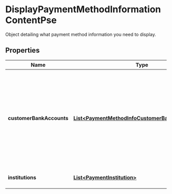 

# DisplayPaymentMethodInformationContentPse

Object detailing what payment method information you need to display.

## Properties

| Name | Type | Description | Notes |
|------------ | ------------- | ------------- | -------------|
|**customerBankAccounts** | [**List&lt;PaymentMethodInfoCustomerBankAccountsPse&gt;**](PaymentMethodInfoCustomerBankAccountsPse.md) | Array of bank account objects.  **Note**: If there are no customer accounts saved in the Belvo database, we return an empty array. |  [optional] |
|**institutions** | [**List&lt;PaymentInstitution&gt;**](PaymentInstitution.md) | An array of institution objects. |  [optional] |



